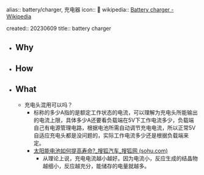 alias:: battery/charger, 充电器
icon:: 🔋
wikipedia:: [Battery charger - Wikipedia](https://en.wikipedia.org/wiki/Battery_charger)

created:: 20230609
title:: battery charger

- ## Why
- ## How
- ## What
  - 充电头混用可以吗？
    - 标称的多少A指的是额定工作状态的电流，可以理解为充电头所能输出的电流上限，具体多少A还要看负载端在5V下工作电流多少，负载端自己有电源管理电路，根据电池所需自动调节充电电流，所以正常5V自适应充电头都是没问题的，实际工作电流多少还是根据负载端来定。
    - [太阳能电池如何提高寿命?_搜狐汽车_搜狐网 (sohu.com)](https://www.sohu.com/a/340822071_468672)
      - 从理论上说，充电电流越小越好。因为电流小，反应生成的结晶物越细小，反应越充分，能储存的电量就越多。
